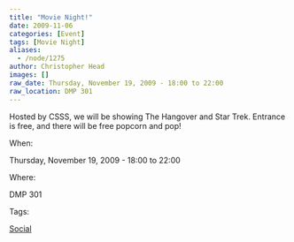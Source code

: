 ```yaml
---
title: "Movie Night!"
date: 2009-11-06
categories: [Event]
tags: [Movie Night]
aliases:
  - /node/1275
author: Christopher Head
images: []
raw_date: Thursday, November 19, 2009 - 18:00 to 22:00
raw_location: DMP 301
---
```


Hosted by CSSS, we will be showing The Hangover and Star Trek. Entrance is free, and there will be free popcorn and pop!

When: 

Thursday, November 19, 2009 - 18:00 to 22:00

Where: 

DMP 301

Tags: 

[Social](/social)
